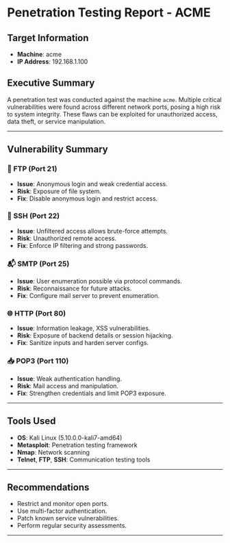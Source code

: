 # Penetration Testing Report - ACME

## Target Information
- **Machine**: acme
- **IP Address**: 192.168.1.100

## Executive Summary
A penetration test was conducted against the machine `acme`. Multiple critical vulnerabilities were found across different network ports, posing a high risk to system integrity. These flaws can be exploited for unauthorized access, data theft, or service manipulation.

---

## Vulnerability Summary

### 📡 FTP (Port 21)
- **Issue**: Anonymous login and weak credential access.
- **Risk**: Exposure of file system.
- **Fix**: Disable anonymous login and restrict access.

### 🔐 SSH (Port 22)
- **Issue**: Unfiltered access allows brute-force attempts.
- **Risk**: Unauthorized remote access.
- **Fix**: Enforce IP filtering and strong passwords.

### 📬 SMTP (Port 25)
- **Issue**: User enumeration possible via protocol commands.
- **Risk**: Reconnaissance for future attacks.
- **Fix**: Configure mail server to prevent enumeration.

### 🌐 HTTP (Port 80)
- **Issue**: Information leakage, XSS vulnerabilities.
- **Risk**: Exposure of backend details or session hijacking.
- **Fix**: Sanitize inputs and harden server configs.

### 📥 POP3 (Port 110)
- **Issue**: Weak authentication handling.
- **Risk**: Mail access and manipulation.
- **Fix**: Strengthen credentials and limit POP3 exposure.

---

## Tools Used
- **OS**: Kali Linux (5.10.0.0-kali7-amd64)
- **Metasploit**: Penetration testing framework
- **Nmap**: Network scanning
- **Telnet**, **FTP**, **SSH**: Communication testing tools

---

## Recommendations
- Restrict and monitor open ports.
- Use multi-factor authentication.
- Patch known service vulnerabilities.
- Perform regular security assessments.

---
